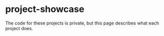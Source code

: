 # project-showcase
The code for these projects is private, but this page describes what each project does.
